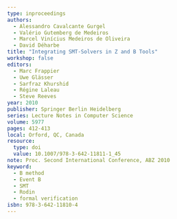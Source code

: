 ```yaml
---
type: inproceedings
authors:
  - Alessandro Cavalcante Gurgel
  - Valério Gutemberg de Medeiros
  - Marcel Vinícius Medeiros de Oliveira
  - David Déharbe
title: "Integrating SMT-Solvers in Z and B Tools"
workshop: false
editors:
  - Marc Frappier
  - Uwe Glässer
  - Sarfraz Khurshid
  - Régine Laleau
  - Steve Reeves
year: 2010
publisher: Springer Berlin Heidelberg
series: Lecture Notes in Computer Science
volume: 5977
pages: 412-413
local: Orford, QC, Canada
resource:
  type: doi
  value: 10.1007/978-3-642-11811-1_45
note: Proc. Second International Conference, ABZ 2010
keyword:
  - B method
  - Event B
  - SMT
  - Rodin
  - formal verification
isbn: 978-3-642-11810-4
---
```

